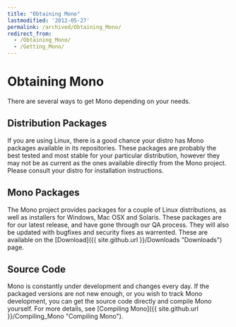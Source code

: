 ```yaml
---
title: "Obtaining Mono"
lastmodified: '2012-05-27'
permalink: /archived/Obtaining_Mono/
redirect_from:
  - /Obtaining_Mono/
  - /Getting_Mono/
---
```


Obtaining Mono
==============

There are several ways to get Mono depending on your needs.

Distribution Packages
---------------------

If you are using Linux, there is a good chance your distro has Mono packages available in its repositories. These packages are probably the best tested and most stable for your particular distribution, however they may not be as current as the ones available directly from the Mono project. Please consult your distro for installation instructions.

Mono Packages
-------------

The Mono project provides packages for a couple of Linux distributions, as well as installers for Windows, Mac OSX and Solaris. These packages are for our latest release, and have gone through our QA process. They will also be updated with bugfixes and security fixes as warrented. These are available on the [Download]({{ site.github.url }}/Downloads "Downloads") page.

Source Code
-----------

Mono is constantly under development and changes every day. If the packaged versions are not new enough, or you wish to track Mono development, you can get the source code directly and compile Mono yourself. For more details, see [Compiling Mono]({{ site.github.url }}/Compiling_Mono "Compiling Mono").

